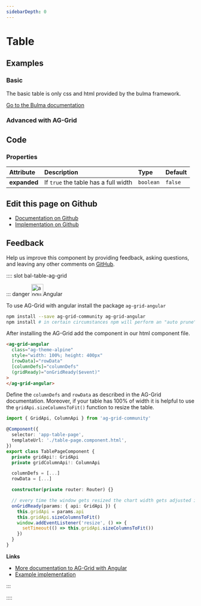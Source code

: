 ```yaml
---
sidebarDepth: 0
---
```


# Table




<ClientOnly><docs-component-tabs></docs-component-tabs></ClientOnly>


## Examples

### Basic

The basic table is only css and html provided by the bulma framework.

[Go to the Bulma documentation](https://bulma.io/documentation/elements/table/)

<ClientOnly><docs-demo-bal-table-101></docs-demo-bal-table-101></ClientOnly>


### Advanced with AG-Grid

<Content slot-key="bal-table-ag-grid" ></Content>
<ClientOnly><docs-demo-bal-table-102></docs-demo-bal-table-102></ClientOnly>



## Code



### Properties


| Attribute    | Description                          | Type      | Default |
| :----------- | :----------------------------------- | :-------- | :------ |
| **expanded** | If `true` the table has a full width | `boolean` | `false` |




## Edit this page on Github

* [Documentation on Github](https://github.com/baloise/design-system/blob/master/docs/src/components/components/bal-table.md)
* [Implementation on Github](https://github.com/baloise/design-system/blob/master/packages/components/src/components/bal-table)

## Feedback

Help us improve this component by providing feedback, asking questions, and leaving any other comments on [GitHub](https://github.com/baloise/design-system/issues/new).


<ClientOnly>
  <docs-component-script tag="balTable"></docs-component-script>
</ClientOnly>

<!-- START: human documentation slots -->

:::: slot bal-table-ag-grid

::: danger <img src="https://angular.io/assets/images/logos/angular/angular.svg" data-origin="https://angular.io/assets/images/logos/angular/angular.svg" alt="angular" style="width: 32px">Angular

To use AG-Grid with angular install the package `ag-grid-angular`

```bash
npm install --save ag-grid-community ag-grid-angular
npm install # in certain circumstances npm will perform an "auto prune". This step ensures all expected dependencies are | present
```

After installing the AG-Grid add the component in our html component file.

```html
<ag-grid-angular
  class="ag-theme-alpine"
  style="width: 100%; height: 400px"
  [rowData]="rowData"
  [columnDefs]="columnDefs"
  (gridReady)="onGridReady($event)"
>
</ag-grid-angular>
```

Define the `columnDefs` and `rowData` as described in the AG-Grid documentation. Moreover, if your table has 100% of width it is helpful to use the `gridApi.sizeColumnsToFit()` function to resize the table.

```typescript
import { GridApi, ColumnApi } from 'ag-grid-community'

@Component({
  selector: 'app-table-page',
  templateUrl: './table-page.component.html',
})
export class TablePageComponent {
  private gridApi!: GridApi
  private gridColumnApi!: ColumnApi

  columnDefs = [...]
  rowData = [...]

  constructor(private router: Router) {}

  // every time the window gets resized the chart width gets adjusted if 100%.
  onGridReady(params: { api: GridApi }) {
    this.gridApi = params.api
    this.gridApi.sizeColumnsToFit()
    window.addEventListener('resize', () => {
      setTimeout(() => this.gridApi.sizeColumnsToFit())
    })
  }
}
```

**Links**

- [More documentation to AG-Grid with Angular](https://www.ag-grid.com/angular-grid/getting-started/)
- [Example implementation](https://github.com/baloise/design-system/tree/master/examples/angular)

:::

::::

<!-- END: human documentation slots -->